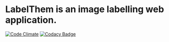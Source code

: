 # LabelThem is an image labelling web application.

[![Code Climate](https://codeclimate.com/github/innosoft-pro/label-them/badges/gpa.svg)](https://codeclimate.com/github/innosoft-pro/label-them)
[![Codacy Badge](https://api.codacy.com/project/badge/Grade/f2b9d8085de74216af2bbc0d221de926)](https://www.codacy.com/app/al73rus/label-them?utm_source=github.com&amp;utm_medium=referral&amp;utm_content=innosoft-pro/label-them&amp;utm_campaign=Badge_Grade)
